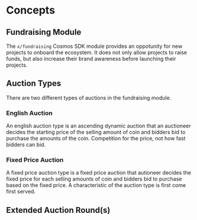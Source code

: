<!-- order: 1 -->

# Concepts

## Fundraising Module

The `x/fundraising` Cosmos SDK module provides an oppotunity for new projects to onboard the ecosystem. It does not only allow projects to raise funds, but also increase their brand awareness before launching their projects.

## Auction Types

There are two different types of auctions in the fundraising module.
### English Auction

An english auction type is an ascending dynamic auction that an auctioneer decides the starting price of the selling amount of coin and bidders bid to purchase the amounts of the coin. Competition for the price, not how fast bidders can bid.
### Fixed Price Auction

A fixed price auction type is a fixed price auction that autioneer decides the fixed price for each selling amounts of coin and bidders bid to purchase based on the fixed price. A characteristic of the auction type is first come first served.
## Extended Auction Round(s)
